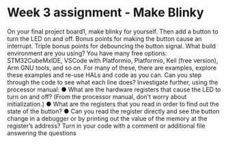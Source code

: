 # Week 3 assignment - Make Blinky

On your final project board1, make blinky for yourself. Then add a button to turn the LED on and
off. Bonus points for making the button cause an interrupt. Triple bonus points for debouncing
the button signal.
What build environment are you using? You have many free options: STM32CubeMxIDE,
VSCode with Platformio, Platformio, Keil (free version), Arm GNU tools, and so on. For many of
these, there are examples, explore these examples and re-use HALs and code as you can.
Can you step through the code to see what each line does?
Investigate further, using the processor manual:
● What are the hardware registers that cause the LED to turn on and off? (From the
processor manual, don’t worry about initialization.)
● What are the registers that you read in order to find out the state of the button?
● Can you read the register directly and see the button change in a debugger or by
printing out the value of the memory at the register’s address?
Turn in your code with a comment or additional file answering the questions
